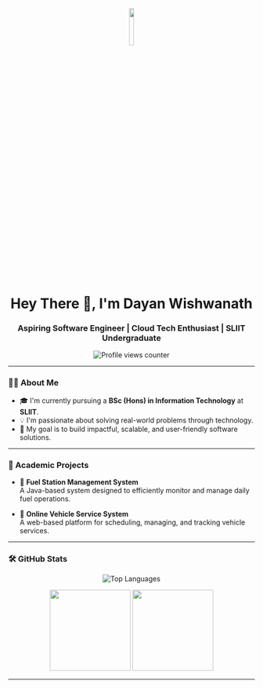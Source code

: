 <div align="center">
  <img src = "https://media0.giphy.com/media/v1.Y2lkPTc5MGI3NjExdHcweWRwY3UwcXZ3cXFld2dlZGR4ZWQyemlobTkxYW42aWw1d293aCZlcD12MV9pbnRlcm5hbF9naWZfYnlfaWQmY3Q9Zw/4EOEUlZPrrfmGQ9n6w/giphy.gif" width = 14%>
</div>

<h1 align="center">Hey There 👋, I'm Dayan Wishwanath</h1>
<h3 align="center">Aspiring Software Engineer | Cloud Tech Enthusiast | SLIIT Undergraduate</h3>

<p align="center">
  <img src="https://komarev.com/ghpvc/?username=dayanwishwanath&label=Profile%20Views&color=0e75b6&style=flat" alt="Profile views counter" />
</p>

---

### 👨‍💻 About Me

- 🎓 I'm currently pursuing a **BSc (Hons) in Information Technology** at **SLIIT**. 
- 💡 I'm passionate about solving real-world problems through technology.  
- 🚀 My goal is to build impactful, scalable, and user-friendly software solutions.

---

### 📘 Academic Projects

- 🔧 **Fuel Station Management System**  
  A Java-based system designed to efficiently monitor and manage daily fuel operations.
  
- 🚗 **Online Vehicle Service System**  
  A web-based platform for scheduling, managing, and tracking vehicle services.

---

### 🛠️ GitHub Stats

<p align="center">
  <img src="https://github-readme-stats.vercel.app/api/top-langs?username=dayanwishwanathr&show_icons=true&locale=en&layout=compact&theme=github_dark" alt="Top Languages" />
</p>

<p align="center">
  <img src="https://github-readme-stats.vercel.app/api?username=dayanwishwanathr&show_icons=true&locale=en&theme=github_dark" height="165" />
  <img src="https://github-readme-streak-stats.herokuapp.com/?user=dayanwishwanathr&theme=github-dark-blue" height="165" />
</p>

---
